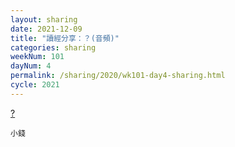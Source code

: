 ```yaml
---
layout: sharing
date: 2021-12-09
title: "讀經分享：？(音頻)"
categories: sharing
weekNum: 101
dayNum: 4
permalink: /sharing/2020/wk101-day4-sharing.html
cycle: 2021
---
```


[?](/media/sharing/2020/wk101/2021-12-09-bin.m4a)

`小錢`
